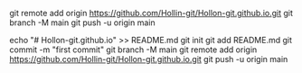 git remote add origin https://github.com/Hollin-git/Hollon-git.github.io.git
git branch -M main
git push -u origin main

echo "# Hollon-git.github.io" >> README.md
git init
git add README.md
git commit -m "first commit"
git branch -M main
git remote add origin https://github.com/Hollin-git/Hollon-git.github.io.git
git push -u origin main

